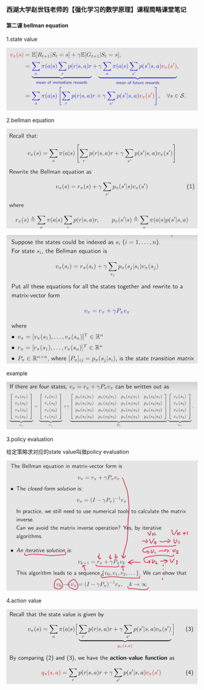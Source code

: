 ### 西湖大学赵世钰老师的【强化学习的数学原理】课程简略课堂笔记

#### 第二课 bellman equation

1.state value

![5395f96e383b5b99bc609049a1bff304](5395f96e383b5b99bc609049a1bff304.png)

2.bellman equation

![55c52c2040ef7a74d2a55ff539e5fb0c](55c52c2040ef7a74d2a55ff539e5fb0c.png)

![97ba684e7bde1889425a30a60fb0f9f6](97ba684e7bde1889425a30a60fb0f9f6.png)

example

![a1b287cd339fbf3b484a75b5186eeb07](a1b287cd339fbf3b484a75b5186eeb07.png)

3.policy evaluation

给定策略求对应的state value叫做policy evaluation

![824486fb26c5ee4f83390bd2e7c1099b](824486fb26c5ee4f83390bd2e7c1099b.png)

4.action value

![854db3527eda422d839039cd7aa48e68](854db3527eda422d839039cd7aa48e68.png)